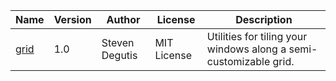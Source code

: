 | Name | Version | Author | License | Description |
|------|---------|--------|---------|-------------|
| [grid](https://github.com/sdegutis/hydra-grid) | 1.0     | Steven Degutis | MIT License |  Utilities for tiling your windows along a semi-customizable grid. |

